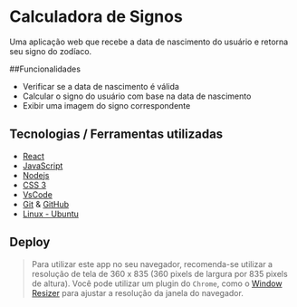 # Calculadora de Signos 

Uma aplicação web  que recebe a data de nascimento do usuário e retorna seu signo do zodíaco.

##Funcionalidades

- Verificar se a data de nascimento é válida
- Calcular o signo do usuário com base na data de nascimento
- Exibir uma imagem do signo correspondente

## Tecnologias / Ferramentas utilizadas
- [React](https://pt-br.reactjs.org/)
- [JavaScript](https://www.javascript.com/)
- [Nodejs](https://nodejs.org/en/)
- [CSS 3](https://www.w3.org/Style/CSS/Overview.en.html)
- [VsCode](https://code.visualstudio.com/)
- [Git](https://git-scm.com/) & [GitHub](https://github.com/)
- [Linux - Ubuntu](https://ubuntu.com/)
## Deploy

> Para utilizar este app no seu navegador, recomenda-se utilizar a resolução de tela de 360 x 835 (360 pixels de largura por 835 pixels de altura).
> Você pode utilizar um plugin do `Chrome`, como o [Window Resizer](https://chrome.google.com/webstore/detail/window-resizer/kkelicaakdanhinjdeammmilcgefonfh?hl=en) para ajustar a resolução da janela do navegador.
